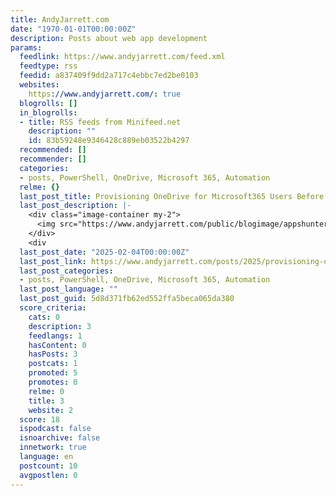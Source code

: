 ```yaml
---
title: AndyJarrett.com
date: "1970-01-01T00:00:00Z"
description: Posts about web app development
params:
  feedlink: https://www.andyjarrett.com/feed.xml
  feedtype: rss
  feedid: a837409f9dd2a717c4ebbc7ed2be0103
  websites:
    https://www.andyjarrett.com/: true
  blogrolls: []
  in_blogrolls:
  - title: RSS feeds from Minifeed.net
    description: ""
    id: 83b59248e9346428c889eb03522b4297
  recommended: []
  recommender: []
  categories:
  - posts, PowerShell, OneDrive, Microsoft 365, Automation
  relme: {}
  last_post_title: Provisioning OneDrive for Microsoft365 Users Before First Login
  last_post_description: |-
    <div class="image-container my-2">
      <img src="https://www.andyjarrett.com/public/blogimage/appshunter-io-aFDdAddufcY-unsplash.jpg" alt="OneDrive Automation" class="img-fluid" />
    </div>
    <div
  last_post_date: "2025-02-04T00:00:00Z"
  last_post_link: https://www.andyjarrett.com/posts/2025/provisioning-onedrive-for-microsoft-365-users-before-first-login/
  last_post_categories:
  - posts, PowerShell, OneDrive, Microsoft 365, Automation
  last_post_language: ""
  last_post_guid: 5d8d371fb62ed552ffa5beca065da380
  score_criteria:
    cats: 0
    description: 3
    feedlangs: 1
    hasContent: 0
    hasPosts: 3
    postcats: 1
    promoted: 5
    promotes: 0
    relme: 0
    title: 3
    website: 2
  score: 18
  ispodcast: false
  isnoarchive: false
  innetwork: true
  language: en
  postcount: 10
  avgpostlen: 0
---
```

